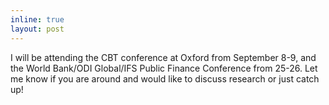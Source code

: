 ```yaml
---
inline: true
layout: post
---
```

I will be attending the CBT conference at Oxford from September 8-9, and the World Bank/ODI Global/IFS Public Finance Conference from 25-26. Let me know if you are around and would like to discuss research or just catch up!

